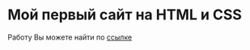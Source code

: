 # Мой первый сайт на HTML и CSS
Работу Вы можете найти по [ссылке](https://defors.github.io/fisrtsite)

